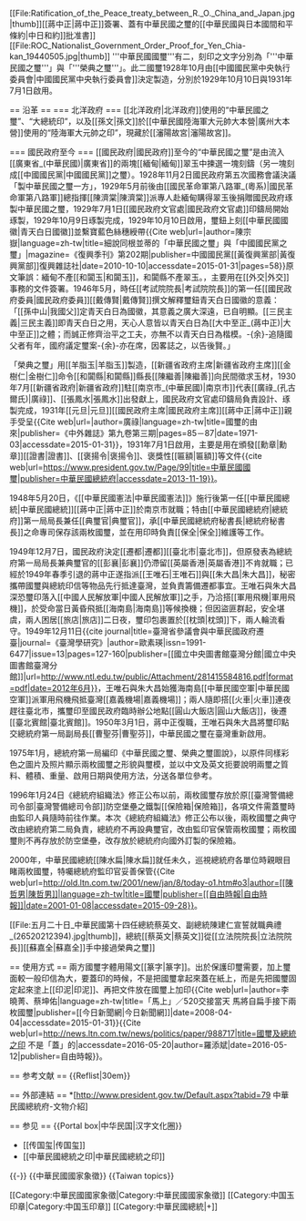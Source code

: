 [[File:Ratification_of_the_Peace_treaty_between_R._O._China_and_Japan.jpg|thumb]][[蔣中正|蔣中正]]簽署、蓋有中華民國之璽的[[中華民國與日本國間和平條約|中日和約]]批准書]]
[[File:ROC_Nationalist_Government_Order_Proof_for_Yen_Chia-kan_19440505.jpg|thumb]]
'''中華民國國璽'''有二，刻印之文字分別為「'''中華民國之璽'''」與「'''榮典之璽'''」。此二國璽1928年10月由[[中國國民黨中央執行委員會|中國國民黨中央執行委員會]]決定製造，分別於1929年10月10日與1931年7月1日啟用。

== 沿革 ==
=== 北洋政府 ===
[[北洋政府|北洋政府]]使用的“中華民國之璽”、“大總統印”，以及[[孫文|孫文]]於[[中華民國陸海軍大元帥大本營|廣州大本營]]使用的“陸海軍大元帥之印”，現藏於[[瀋陽故宮|瀋陽故宮]]。

=== 國民政府至今 ===
[[國民政府|國民政府]]至今的“中華民國之璽”是由流入[[廣東省_(中華民國)|廣東省]]的兩塊[[緬甸|緬甸]]翠玉中揀選一塊刻鑄（另一塊刻成[[中國國民黨|中國國民黨]]之璽）。1928年11月2日國民政府第五次國務會議決議「製中華民國之璽一方」，1929年5月前後由[[國民革命軍第八路軍_(粵系)|國民革命軍第八路軍]]總指揮[[陳濟棠|陳濟棠]]派專人赴緬甸購得翠玉後捐贈國民政府琢製中華民國之璽，1929年7月1日[[國民政府文官處|國民政府文官處]]印鑄局開始琢製，1929年10月9日琢製完成，1929年10月10日啟用，璽鈕上刻[[中華民國國徽|青天白日國徽]]並繫寶藍色絲穗綬帶<ref name="陳宗嶽">{{Cite web|url=|author=陳宗嶽|language=zh-tw|title=細說同根並蒂的「中華民國之璽」與「中國國民黨之璽」|magazine=《復興季刊》第202期|publisher=中國國民黨[[黃復興黨部|黃復興黨部]]復興雜誌社|date=2010-10-10|accessdate=2015-01-31|pages=58}}原文筆誤：緬甸不產[[和闐玉|和闐玉]]，和闐縣不產翠玉。</ref>，主要用在[[外交|外交]]事務的文件簽署。1946年5月，時任[[考試院院長|考試院院長]]的第一任[[國民政府委員|國民政府委員]][[戴傳賢|戴傳賢]]撰文解釋璽鈕青天白日國徽的意義：「[[孫中山|我國父]]定青天白日為國徽，其意義之廣大深遠，已自明顯。[[三民主義|三民主義]]即青天白日之用，天心人意皆以青天白日為[[大中至正_(蔣中正)|大中至正]]之體；而誠正修齊治平之工夫，亦無不以青天白日為楷模。-{余}-追隨國父者有年，國府議定璽案-{余}-亦在席，因畧誌之，以告後賢。」<ref name="陳宗嶽" />

「榮典之璽」用[[羊脂玉|羊脂玉]]製造，[[新疆省政府主席|新疆省政府主席]][[金樹仁|金樹仁]]命令[[和闐縣|和闐縣]]縣長[[陳繼善|陳繼善]]向民間徵求玉材，1930年7月[[新疆省政府|新疆省政府]]駐[[南京市_(中華民國)|南京市]]代表[[廣祿_(孔古爾氏)|廣祿]]、[[張鳳水|張鳳水]]出發獻上，國民政府文官處印鑄局負責設計、琢製完成，1931年[[元旦|元旦]][[國民政府主席|國民政府主席]][[蔣中正|蔣中正]]親手受呈<ref>{{Cite web|url=|author=廣祿|language=zh-tw|title=國璽的由來|publisher=《中外雜誌》第九卷第三期|pages=85－87|date=1971-03|accessdate=2015-01-31}}</ref>，1931年7月1日啟用，主要是用在頒發[[勳章|勳章]][[證書|證書]]、[[褒揚令|褒揚令]]、褒獎性[[匾額|匾額]]等文件<ref name="ROC-Pre">{{cite web|url=https://www.president.gov.tw/Page/99|title=中華民國國璽|publisher=中華民國總統府|accessdate=2013-11-19}}</ref>。

1948年5月20日，《[[中華民國憲法|中華民國憲法]]》施行後第一任[[中華民國總統|中華民國總統]][[蔣中正|蔣中正]]於南京市就職；特由[[中華民國總統府|總統府]]第一局局長兼任[[典璽官|典璽官]]，承[[中華民國總統府秘書長|總統府秘書長]]之命專司保存該兩枚國璽，並在用印時負責[[保全|保全]]維護等工作。

1949年12月7日，國民政府決定[[遷都|遷都]][[臺北市|臺北市]]，但原發表為總統府第一局局長兼典璽官的[[彭襄|彭襄]]仍滯留[[英屬香港|英屬香港]]不肯就職；已經於1949年春季引退的蔣中正遂指派[[王唯石|王唯石]]與[[朱大昌|朱大昌]]，秘密攜帶國璽與總統印信等物品先行抵達臺灣，並負責籌備遷都事宜。王唯石與朱大昌深恐璽印落入[[中國人民解放軍|中國人民解放軍]]之手，乃洽搭[[軍用飛機|軍用飛機]]，於受命當日黃昏飛抵[[海南島|海南島]]等候換機；但因盜匪群起，安全堪虞，兩人困居[[旅店|旅店]]二日夜，璽印包裹置於[[枕頭|枕頭]]下，兩人輪流看守。1949年12月11日<ref name="參議會">{{cite journal|title=臺灣省參議會與中華民國政府遷臺|journal=《臺灣學研究》|author=歐素瑛|issn=1991-6477|issue=13|pages=127-160|publisher=[[國立中央圖書館臺灣分館|國立中央圖書館臺灣分館]]|url=http://www.ntl.edu.tw/public/Attachment/281415584816.pdf|format=pdf|date=2012年6月}}</ref>，王唯石與朱大昌始獲海南島[[中華民國空軍|中華民國空軍]]派軍用飛機飛抵臺灣[[嘉義機場|嘉義機場]]；兩人隨即搭[[火車|火車]]連夜趕往臺北市，攜璽印至國民政府臨時辦公地點[[圓山大飯店|圓山大飯店]]，後遷[[臺北賓館|臺北賓館]]。1950年3月1日，蔣中正復職，王唯石與朱大昌將璽印點交總統府第一局副局長[[曹聖芬|曹聖芬]]，中華民國之璽在臺灣重新啟用<ref name="陳宗嶽" />。

1975年1月，總統府第一局編印《中華民國之璽、榮典之璽圖說》，以原件同樣彩色之圖片及照片顯示兩枚國璽之形貌與璽模，並以中文及英文扼要說明兩璽之質料、體積、重量、啟用日期與使用方法，分送各單位參考。

1996年1月24日《總統府組織法》修正公布以前，兩枚國璽存放於原[[臺灣警備總司令部|臺灣警備總司令部]]防空堡壘之鐵製[[保險箱|保險箱]]，各項文件需蓋璽時由監印人員隨時前往作業。本次《總統府組織法》修正公布以後，兩枚國璽之典守改由總統府第二局負責，總統府不再設典璽官，改由監印官保管兩枚國璽；兩枚國璽則不再存放於防空堡壘，改存放於總統府向國外訂製的保險箱。

2000年，中華民國總統[[陳水扁|陳水扁]]就任未久，巡視總統府各單位時親眼目睹兩枚國璽，特囑總統府監印官妥善保管<ref>{{Cite web|url=http://old.ltn.com.tw/2001/new/jan/8/today-o1.htm#o3|author=[[陳哲男|陳哲男]]|language=zh-tw|title=國璽|publisher=[[自由時報|自由時報]]|date=2001-01-08|accessdate=2015-09-28}}</ref>。

[[File:五月二十日_中華民國第十四任總統蔡英文、副總統陳建仁宣誓就職典禮_(26520212394).jpg|thumb]]，總統[[蔡英文|蔡英文]]從[[立法院院長|立法院院長]][[蘇嘉全|蘇嘉全]]手中接過榮典之璽]]

== 使用方式 ==
兩方國璽字體用陽文[[篆字|篆字]]。出於保護印璽需要，加上璽面較一般印信為大，要蓋印的時候，不是把國璽拿起來蓋在紙上，而是先把國璽固定起來塗上[[印泥|印泥]]、再把文件放在國璽上加印<ref name="ROC-Pre"/><ref>{{Cite web|url=|author=李曉菁、蔡坤佑|language=zh-tw|title=「馬上」／520交接當天 馬將自扁手接下兩枚國璽|publisher=[[今日新聞網|今日新聞網]]|date=2008-04-04|accessdate=2015-01-31}}</ref><ref>{{Cite web|url=http://news.ltn.com.tw/news/politics/paper/988717|title=國璽及總統之印 不是「蓋」的|accessdate=2016-05-20|author=羅添斌|date=2016-05-12|publisher=自由時報}}</ref>。

== 参考文献 ==
{{Reflist|30em}}

== 外部連結 ==
*[http://www.president.gov.tw/Default.aspx?tabid=79 中華民國總統府-文物介紹]

== 参见 ==
{{Portal box|中华民国|汉字文化圈}}
* [[传国玺|传国玺]]
* [[中華民國總統之印|中華民國總統之印]]

{{-}}
{{中華民國國家象徵}}
{{Taiwan topics}}

[[Category:中華民國國家象徵|Category:中華民國國家象徵]]
[[Category:中国玉印章|Category:中国玉印章]]
[[Category:中華民國總統|+]]